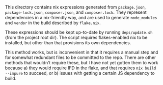 This directory contains nix expressions generated from `package.json`,
`package-lock.json`, `composer.json`, and `composer.lock`. They represent dependencies
in a nix-friendly way, and are used to generate `node_modules` and `vendor` in
the build described by `flake.nix`.

These expressions should be kept up-to-date by running `deps/update.sh`
(from the project root dir). The script requires flakes-enabled nix to be installed,
but other than that provisions its own dependencies.

This method works, but is inconvenient in that it requires a manual step and
for somewhat redundant files to be committed to the repo. There are other
methods that wouldn't require these, but I have not yet gotten them to work because
a) they would require IFD in the flake, and that requires `nix build --impure` to
succeed, or b) issues with getting a certain JS dependency to build.

